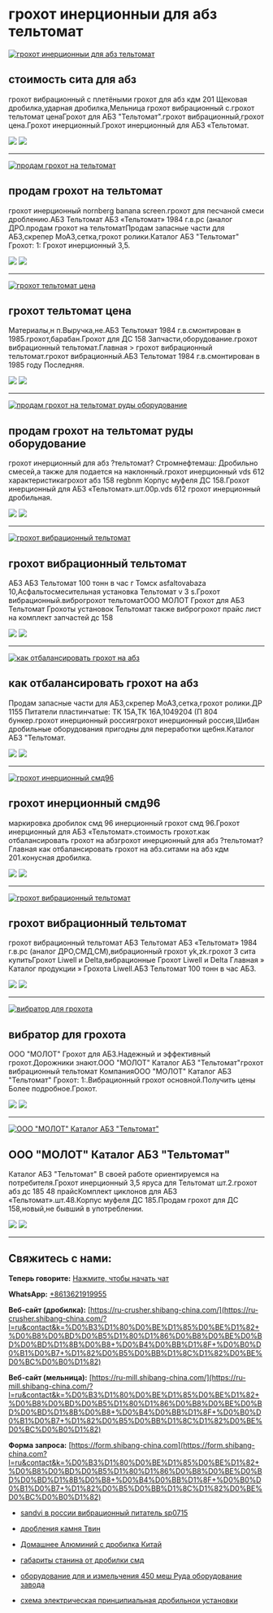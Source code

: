 # грохот инерционныи для абз тельтомат

<a href="https://swt.shibang-china.com/?l=ru&img&k=%D0%B3%D1%80%D0%BE%D1%85%D0%BE%D1%82+%D0%B8%D0%BD%D0%B5%D1%80%D1%86%D0%B8%D0%BE%D0%BD%D0%BD%D1%8B%D0%B8+%D0%B4%D0%BB%D1%8F+%D0%B0%D0%B1%D0%B7+%D1%82%D0%B5%D0%BB%D1%8C%D1%82%D0%BE%D0%BC%D0%B0%D1%82" target="_blank">![грохот инерционныи для абз тельтомат](http://static.shibang-china.com/all-800x300/518.jpg)</a>

## стоимость сита для абз
грохот вибрационный с плетёными грохот для абз кдм 201 Щековая дробилка,ударная дробилка,Мельница грохот вибрационный с.грохот тельтомат ценаГрохот для АБЗ "Тельтомат".грохот вибрационный,грохот цена.Грохот инерционный.Грохот инерционный для АБЗ «Тельтомат.


<a href="https://whatsapp.shibangsoft.com/WhatsApp.php" target="_blank" title="WhatsApp">![](http://static.shibang-china.com/icon/whatsapp.png)</a> <a href="https://swt.shibang-china.com/?l=ru&icon&k=%D0%B3%D1%80%D0%BE%D1%85%D0%BE%D1%82+%D0%B8%D0%BD%D0%B5%D1%80%D1%86%D0%B8%D0%BE%D0%BD%D0%BD%D1%8B%D0%B8+%D0%B4%D0%BB%D1%8F+%D0%B0%D0%B1%D0%B7+%D1%82%D0%B5%D0%BB%D1%8C%D1%82%D0%BE%D0%BC%D0%B0%D1%82" target="_blank">![](http://static.shibang-china.com/icon/chat-ru.png)</a>

---

<a href="https://swt.shibang-china.com/?l=ru&img&k=%D0%B3%D1%80%D0%BE%D1%85%D0%BE%D1%82+%D0%B8%D0%BD%D0%B5%D1%80%D1%86%D0%B8%D0%BE%D0%BD%D0%BD%D1%8B%D0%B8+%D0%B4%D0%BB%D1%8F+%D0%B0%D0%B1%D0%B7+%D1%82%D0%B5%D0%BB%D1%8C%D1%82%D0%BE%D0%BC%D0%B0%D1%82" target="_blank">![продам грохот на тельтомат](http://static.shibang-china.com/all-800x300/1112.jpg)</a>

## продам грохот на тельтомат
грохот инерционный nornberg banana screen.грохот для песчаной смеси дроблению.АБЗ Тельтомат АБЗ «Тельтомат» 1984 г.в.pc (аналог ДРО.продам грохот на тельтоматПродам запасные части для АБЗ,скрепер МоАЗ,сетка,грохот ролики.Каталог АБЗ "Тельтомат" Грохот: 1: Грохот инерционный 3,5.


<a href="https://whatsapp.shibangsoft.com/WhatsApp.php" target="_blank" title="WhatsApp">![](http://static.shibang-china.com/icon/whatsapp.png)</a> <a href="https://swt.shibang-china.com/?l=ru&icon&k=%D0%B3%D1%80%D0%BE%D1%85%D0%BE%D1%82+%D0%B8%D0%BD%D0%B5%D1%80%D1%86%D0%B8%D0%BE%D0%BD%D0%BD%D1%8B%D0%B8+%D0%B4%D0%BB%D1%8F+%D0%B0%D0%B1%D0%B7+%D1%82%D0%B5%D0%BB%D1%8C%D1%82%D0%BE%D0%BC%D0%B0%D1%82" target="_blank">![](http://static.shibang-china.com/icon/chat-ru.png)</a>

---

<a href="https://swt.shibang-china.com/?l=ru&img&k=%D0%B3%D1%80%D0%BE%D1%85%D0%BE%D1%82+%D0%B8%D0%BD%D0%B5%D1%80%D1%86%D0%B8%D0%BE%D0%BD%D0%BD%D1%8B%D0%B8+%D0%B4%D0%BB%D1%8F+%D0%B0%D0%B1%D0%B7+%D1%82%D0%B5%D0%BB%D1%8C%D1%82%D0%BE%D0%BC%D0%B0%D1%82" target="_blank">![грохот тельтомат цена](http://static.shibang-china.com/all-800x300/742.jpg)</a>

## грохот тельтомат цена
Материалы,н п.Выручка,не.АБЗ Тельтомат 1984 г.в.смонтирован в 1985.грохот,барабан.Грохот для ДС 158 Запчасти,оборудование.грохот вибрационный тельтомат.Главная > грохот вибрационный тельтомат.грохот вибрационный.АБЗ Тельтомат 1984 г.в.смонтирован в 1985 году Последняя.


<a href="https://whatsapp.shibangsoft.com/WhatsApp.php" target="_blank" title="WhatsApp">![](http://static.shibang-china.com/icon/whatsapp.png)</a> <a href="https://swt.shibang-china.com/?l=ru&icon&k=%D0%B3%D1%80%D0%BE%D1%85%D0%BE%D1%82+%D0%B8%D0%BD%D0%B5%D1%80%D1%86%D0%B8%D0%BE%D0%BD%D0%BD%D1%8B%D0%B8+%D0%B4%D0%BB%D1%8F+%D0%B0%D0%B1%D0%B7+%D1%82%D0%B5%D0%BB%D1%8C%D1%82%D0%BE%D0%BC%D0%B0%D1%82" target="_blank">![](http://static.shibang-china.com/icon/chat-ru.png)</a>

---

<a href="https://swt.shibang-china.com/?l=ru&img&k=%D0%B3%D1%80%D0%BE%D1%85%D0%BE%D1%82+%D0%B8%D0%BD%D0%B5%D1%80%D1%86%D0%B8%D0%BE%D0%BD%D0%BD%D1%8B%D0%B8+%D0%B4%D0%BB%D1%8F+%D0%B0%D0%B1%D0%B7+%D1%82%D0%B5%D0%BB%D1%8C%D1%82%D0%BE%D0%BC%D0%B0%D1%82" target="_blank">![продам грохот на тельтомат руды оборудование](http://static.shibang-china.com/all-800x300/1258.jpg)</a>

## продам грохот на тельтомат руды оборудование
грохот инерционный для абз ?тельтомат? Стромнефтемаш: Дробильно смесей,а также для подается на наклонный.грохот инерционный vds 612 характеристикагрохот абз 158 regbnm Корпус муфеля ДС 158.Грохот инерционный для АБЗ «Тельтомат».шт.00р.vds 612 грохот инерционный дробильная.


<a href="https://whatsapp.shibangsoft.com/WhatsApp.php" target="_blank" title="WhatsApp">![](http://static.shibang-china.com/icon/whatsapp.png)</a> <a href="https://swt.shibang-china.com/?l=ru&icon&k=%D0%B3%D1%80%D0%BE%D1%85%D0%BE%D1%82+%D0%B8%D0%BD%D0%B5%D1%80%D1%86%D0%B8%D0%BE%D0%BD%D0%BD%D1%8B%D0%B8+%D0%B4%D0%BB%D1%8F+%D0%B0%D0%B1%D0%B7+%D1%82%D0%B5%D0%BB%D1%8C%D1%82%D0%BE%D0%BC%D0%B0%D1%82" target="_blank">![](http://static.shibang-china.com/icon/chat-ru.png)</a>

---

<a href="https://swt.shibang-china.com/?l=ru&img&k=%D0%B3%D1%80%D0%BE%D1%85%D0%BE%D1%82+%D0%B8%D0%BD%D0%B5%D1%80%D1%86%D0%B8%D0%BE%D0%BD%D0%BD%D1%8B%D0%B8+%D0%B4%D0%BB%D1%8F+%D0%B0%D0%B1%D0%B7+%D1%82%D0%B5%D0%BB%D1%8C%D1%82%D0%BE%D0%BC%D0%B0%D1%82" target="_blank">![грохот вибрационный тельтомат](http://static.shibang-china.com/all-800x300/1057.jpg)</a>

## грохот вибрационный тельтомат
АБЗ АБЗ Тельтомат 100 тонн в час г Томск asfaltovabaza 10,Асфальтосмесительная установка Тельтомат v 3 s.Грохот вибрационный.виброгрохот тельтоматООО МОЛОТ Грохот для АБЗ Тельтомат Грохоты установок Тельтомат также виброгрохот прайс лист на комплект запчастей дс 158


<a href="https://whatsapp.shibangsoft.com/WhatsApp.php" target="_blank" title="WhatsApp">![](http://static.shibang-china.com/icon/whatsapp.png)</a> <a href="https://swt.shibang-china.com/?l=ru&icon&k=%D0%B3%D1%80%D0%BE%D1%85%D0%BE%D1%82+%D0%B8%D0%BD%D0%B5%D1%80%D1%86%D0%B8%D0%BE%D0%BD%D0%BD%D1%8B%D0%B8+%D0%B4%D0%BB%D1%8F+%D0%B0%D0%B1%D0%B7+%D1%82%D0%B5%D0%BB%D1%8C%D1%82%D0%BE%D0%BC%D0%B0%D1%82" target="_blank">![](http://static.shibang-china.com/icon/chat-ru.png)</a>

---

<a href="https://swt.shibang-china.com/?l=ru&img&k=%D0%B3%D1%80%D0%BE%D1%85%D0%BE%D1%82+%D0%B8%D0%BD%D0%B5%D1%80%D1%86%D0%B8%D0%BE%D0%BD%D0%BD%D1%8B%D0%B8+%D0%B4%D0%BB%D1%8F+%D0%B0%D0%B1%D0%B7+%D1%82%D0%B5%D0%BB%D1%8C%D1%82%D0%BE%D0%BC%D0%B0%D1%82" target="_blank">![как отбалансировать грохот на абз](http://static.shibang-china.com/all-800x300/948.jpg)</a>

## как отбалансировать грохот на абз
Продам запасные части для АБЗ,скрепер МоАЗ,сетка,грохот ролики.ДР 1155 Питатели пластинчатые: ТК 15А,ТК 16А,1049204 (П 804 бункер.грохот инерционный россиягрохот инерционный россия,Шибан дробильные оборудования пригодны для переработки щебня.Каталог АБЗ "Тельтомат.


<a href="https://whatsapp.shibangsoft.com/WhatsApp.php" target="_blank" title="WhatsApp">![](http://static.shibang-china.com/icon/whatsapp.png)</a> <a href="https://swt.shibang-china.com/?l=ru&icon&k=%D0%B3%D1%80%D0%BE%D1%85%D0%BE%D1%82+%D0%B8%D0%BD%D0%B5%D1%80%D1%86%D0%B8%D0%BE%D0%BD%D0%BD%D1%8B%D0%B8+%D0%B4%D0%BB%D1%8F+%D0%B0%D0%B1%D0%B7+%D1%82%D0%B5%D0%BB%D1%8C%D1%82%D0%BE%D0%BC%D0%B0%D1%82" target="_blank">![](http://static.shibang-china.com/icon/chat-ru.png)</a>

---

<a href="https://swt.shibang-china.com/?l=ru&img&k=%D0%B3%D1%80%D0%BE%D1%85%D0%BE%D1%82+%D0%B8%D0%BD%D0%B5%D1%80%D1%86%D0%B8%D0%BE%D0%BD%D0%BD%D1%8B%D0%B8+%D0%B4%D0%BB%D1%8F+%D0%B0%D0%B1%D0%B7+%D1%82%D0%B5%D0%BB%D1%8C%D1%82%D0%BE%D0%BC%D0%B0%D1%82" target="_blank">![грохот инерционный смд96](http://static.shibang-china.com/all-800x300/249.jpg)</a>

## грохот инерционный смд96
маркировка дробилок смд 96 инерционный грохот смд 96.Грохот инерционный для АБЗ «Тельтомат».стоимость грохот.как отбалансировать грохот на абзгрохот инерционный для абз ?тельтомат? Главная как отбалансировать грохот на абз.ситами на абз кдм 201.конусная дробилка.


<a href="https://whatsapp.shibangsoft.com/WhatsApp.php" target="_blank" title="WhatsApp">![](http://static.shibang-china.com/icon/whatsapp.png)</a> <a href="https://swt.shibang-china.com/?l=ru&icon&k=%D0%B3%D1%80%D0%BE%D1%85%D0%BE%D1%82+%D0%B8%D0%BD%D0%B5%D1%80%D1%86%D0%B8%D0%BE%D0%BD%D0%BD%D1%8B%D0%B8+%D0%B4%D0%BB%D1%8F+%D0%B0%D0%B1%D0%B7+%D1%82%D0%B5%D0%BB%D1%8C%D1%82%D0%BE%D0%BC%D0%B0%D1%82" target="_blank">![](http://static.shibang-china.com/icon/chat-ru.png)</a>

---

<a href="https://swt.shibang-china.com/?l=ru&img&k=%D0%B3%D1%80%D0%BE%D1%85%D0%BE%D1%82+%D0%B8%D0%BD%D0%B5%D1%80%D1%86%D0%B8%D0%BE%D0%BD%D0%BD%D1%8B%D0%B8+%D0%B4%D0%BB%D1%8F+%D0%B0%D0%B1%D0%B7+%D1%82%D0%B5%D0%BB%D1%8C%D1%82%D0%BE%D0%BC%D0%B0%D1%82" target="_blank">![грохот вибрационный тельтомат](http://static.shibang-china.com/all-800x300/837.jpg)</a>

## грохот вибрационный тельтомат
грохот вибрационный тельтомат АБЗ Тельтомат АБЗ «Тельтомат» 1984 г.в.pc (аналог ДРО,СМД,СМ),вибрационный грохот yk,zk.грохот 3 сита купитьГрохот Liwell и Delta,вибрационные Грохот Liwell и Delta Главная » Каталог продукции » Грохота Liwell.АБЗ Тельтомат 100 тонн в час АБЗ.


<a href="https://whatsapp.shibangsoft.com/WhatsApp.php" target="_blank" title="WhatsApp">![](http://static.shibang-china.com/icon/whatsapp.png)</a> <a href="https://swt.shibang-china.com/?l=ru&icon&k=%D0%B3%D1%80%D0%BE%D1%85%D0%BE%D1%82+%D0%B8%D0%BD%D0%B5%D1%80%D1%86%D0%B8%D0%BE%D0%BD%D0%BD%D1%8B%D0%B8+%D0%B4%D0%BB%D1%8F+%D0%B0%D0%B1%D0%B7+%D1%82%D0%B5%D0%BB%D1%8C%D1%82%D0%BE%D0%BC%D0%B0%D1%82" target="_blank">![](http://static.shibang-china.com/icon/chat-ru.png)</a>

---

<a href="https://swt.shibang-china.com/?l=ru&img&k=%D0%B3%D1%80%D0%BE%D1%85%D0%BE%D1%82+%D0%B8%D0%BD%D0%B5%D1%80%D1%86%D0%B8%D0%BE%D0%BD%D0%BD%D1%8B%D0%B8+%D0%B4%D0%BB%D1%8F+%D0%B0%D0%B1%D0%B7+%D1%82%D0%B5%D0%BB%D1%8C%D1%82%D0%BE%D0%BC%D0%B0%D1%82" target="_blank">![вибратор для грохота](http://static.shibang-china.com/all-800x300/1297.jpg)</a>

## вибратор для грохота
ООО "МОЛОТ" Грохот для АБЗ.Надежный и эффективный грохот.Дорожники знают.ООО "МОЛОТ" Каталог АБЗ "Тельтомат"грохот вибрационный тельтомат КомпанияООО "МОЛОТ" Каталог АБЗ "Тельтомат" Грохот: 1:.Вибрационный грохот основной.Получить цены Более подробное.Грохот.


<a href="https://whatsapp.shibangsoft.com/WhatsApp.php" target="_blank" title="WhatsApp">![](http://static.shibang-china.com/icon/whatsapp.png)</a> <a href="https://swt.shibang-china.com/?l=ru&icon&k=%D0%B3%D1%80%D0%BE%D1%85%D0%BE%D1%82+%D0%B8%D0%BD%D0%B5%D1%80%D1%86%D0%B8%D0%BE%D0%BD%D0%BD%D1%8B%D0%B8+%D0%B4%D0%BB%D1%8F+%D0%B0%D0%B1%D0%B7+%D1%82%D0%B5%D0%BB%D1%8C%D1%82%D0%BE%D0%BC%D0%B0%D1%82" target="_blank">![](http://static.shibang-china.com/icon/chat-ru.png)</a>

---

<a href="https://swt.shibang-china.com/?l=ru&img&k=%D0%B3%D1%80%D0%BE%D1%85%D0%BE%D1%82+%D0%B8%D0%BD%D0%B5%D1%80%D1%86%D0%B8%D0%BE%D0%BD%D0%BD%D1%8B%D0%B8+%D0%B4%D0%BB%D1%8F+%D0%B0%D0%B1%D0%B7+%D1%82%D0%B5%D0%BB%D1%8C%D1%82%D0%BE%D0%BC%D0%B0%D1%82" target="_blank">![ООО "МОЛОТ" Каталог АБЗ "Тельтомат"](http://static.shibang-china.com/all-800x300/562.jpg)</a>

## ООО "МОЛОТ" Каталог АБЗ "Тельтомат"
Каталог АБЗ "Тельтомат" В своей работе ориентируемся на потребителя.Грохот инерционный 3,5 яруса для Тельтомат шт.2.грохот абз дс 185 48 прайсКомплект циклонов для АБЗ «Тельтомат».шт.48.Корпус муфеля ДС 185.Продам грохот для ДС 158,новый,не бывший в употреблении.


<a href="https://whatsapp.shibangsoft.com/WhatsApp.php" target="_blank" title="WhatsApp">![](http://static.shibang-china.com/icon/whatsapp.png)</a> <a href="https://swt.shibang-china.com/?l=ru&icon&k=%D0%B3%D1%80%D0%BE%D1%85%D0%BE%D1%82+%D0%B8%D0%BD%D0%B5%D1%80%D1%86%D0%B8%D0%BE%D0%BD%D0%BD%D1%8B%D0%B8+%D0%B4%D0%BB%D1%8F+%D0%B0%D0%B1%D0%B7+%D1%82%D0%B5%D0%BB%D1%8C%D1%82%D0%BE%D0%BC%D0%B0%D1%82" target="_blank">![](http://static.shibang-china.com/icon/chat-ru.png)</a>

---
## Свяжитесь с нами:

**Теперь говорите:** [Нажмите, чтобы начать чат](https://swt.shibang-china.com?l=ru&contact&k=%D0%B3%D1%80%D0%BE%D1%85%D0%BE%D1%82+%D0%B8%D0%BD%D0%B5%D1%80%D1%86%D0%B8%D0%BE%D0%BD%D0%BD%D1%8B%D0%B8+%D0%B4%D0%BB%D1%8F+%D0%B0%D0%B1%D0%B7+%D1%82%D0%B5%D0%BB%D1%8C%D1%82%D0%BE%D0%BC%D0%B0%D1%82)

**WhatsApp:**  [+8613621919955](https://whatsapp.shibangsoft.com/WhatsApp.php)

**Веб-сайт (дробилка):** [https://ru-crusher.shibang-china.com/](https://ru-crusher.shibang-china.com/?l=ru&contact&k=%D0%B3%D1%80%D0%BE%D1%85%D0%BE%D1%82+%D0%B8%D0%BD%D0%B5%D1%80%D1%86%D0%B8%D0%BE%D0%BD%D0%BD%D1%8B%D0%B8+%D0%B4%D0%BB%D1%8F+%D0%B0%D0%B1%D0%B7+%D1%82%D0%B5%D0%BB%D1%8C%D1%82%D0%BE%D0%BC%D0%B0%D1%82)

**Веб-сайт (мельница):** [https://ru-mill.shibang-china.com/](https://ru-mill.shibang-china.com/?l=ru&contact&k=%D0%B3%D1%80%D0%BE%D1%85%D0%BE%D1%82+%D0%B8%D0%BD%D0%B5%D1%80%D1%86%D0%B8%D0%BE%D0%BD%D0%BD%D1%8B%D0%B8+%D0%B4%D0%BB%D1%8F+%D0%B0%D0%B1%D0%B7+%D1%82%D0%B5%D0%BB%D1%8C%D1%82%D0%BE%D0%BC%D0%B0%D1%82)

**Форма запроса:** [https://form.shibang-china.com](https://form.shibang-china.com?l=ru&contact&k=%D0%B3%D1%80%D0%BE%D1%85%D0%BE%D1%82+%D0%B8%D0%BD%D0%B5%D1%80%D1%86%D0%B8%D0%BE%D0%BD%D0%BD%D1%8B%D0%B8+%D0%B4%D0%BB%D1%8F+%D0%B0%D0%B1%D0%B7+%D1%82%D0%B5%D0%BB%D1%8C%D1%82%D0%BE%D0%BC%D0%B0%D1%82)

* [sandvi в россии вибрационный питатель sp0715](../91/sandvi%20%D0%B2%20%D1%80%D0%BE%D1%81%D1%81%D0%B8%D0%B8%20%D0%B2%D0%B8%D0%B1%D1%80%D0%B0%D1%86%D0%B8%D0%BE%D0%BD%D0%BD%D1%8B%D0%B9%20%D0%BF%D0%B8%D1%82%D0%B0%D1%82%D0%B5%D0%BB%D1%8C%20sp0715.md)

* [дробления камня Твин](../104/%D0%B4%D1%80%D0%BE%D0%B1%D0%BB%D0%B5%D0%BD%D0%B8%D1%8F%20%D0%BA%D0%B0%D0%BC%D0%BD%D1%8F%20%D0%A2%D0%B2%D0%B8%D0%BD.md)

* [Домашнее Алюминий с дробилка Китай](../95/%D0%94%D0%BE%D0%BC%D0%B0%D1%88%D0%BD%D0%B5%D0%B5%20%D0%90%D0%BB%D1%8E%D0%BC%D0%B8%D0%BD%D0%B8%D0%B9%20%D1%81%20%D0%B4%D1%80%D0%BE%D0%B1%D0%B8%D0%BB%D0%BA%D0%B0%20%D0%9A%D0%B8%D1%82%D0%B0%D0%B9.md)

* [габариты станина от дробилки смд](../95/%D0%B3%D0%B0%D0%B1%D0%B0%D1%80%D0%B8%D1%82%D1%8B%20%D1%81%D1%82%D0%B0%D0%BD%D0%B8%D0%BD%D0%B0%20%D0%BE%D1%82%20%D0%B4%D1%80%D0%BE%D0%B1%D0%B8%D0%BB%D0%BA%D0%B8%20%D1%81%D0%BC%D0%B4.md)

* [оборудование для и измельчения 450 меш Руда оборудование завода](../101/%D0%BE%D0%B1%D0%BE%D1%80%D1%83%D0%B4%D0%BE%D0%B2%D0%B0%D0%BD%D0%B8%D0%B5%20%D0%B4%D0%BB%D1%8F%20%D0%B8%20%D0%B8%D0%B7%D0%BC%D0%B5%D0%BB%D1%8C%D1%87%D0%B5%D0%BD%D0%B8%D1%8F%20450%20%D0%BC%D0%B5%D1%88%20%D0%A0%D1%83%D0%B4%D0%B0%20%D0%BE%D0%B1%D0%BE%D1%80%D1%83%D0%B4%D0%BE%D0%B2%D0%B0%D0%BD%D0%B8%D0%B5%20%D0%B7%D0%B0%D0%B2%D0%BE%D0%B4%D0%B0.md)

* [схема электрическая принципиальная дробильнои установки](../103/%D1%81%D1%85%D0%B5%D0%BC%D0%B0%20%D1%8D%D0%BB%D0%B5%D0%BA%D1%82%D1%80%D0%B8%D1%87%D0%B5%D1%81%D0%BA%D0%B0%D1%8F%20%D0%BF%D1%80%D0%B8%D0%BD%D1%86%D0%B8%D0%BF%D0%B8%D0%B0%D0%BB%D1%8C%D0%BD%D0%B0%D1%8F%20%D0%B4%D1%80%D0%BE%D0%B1%D0%B8%D0%BB%D1%8C%D0%BD%D0%BE%D0%B8%20%D1%83%D1%81%D1%82%D0%B0%D0%BD%D0%BE%D0%B2%D0%BA%D0%B8.md)